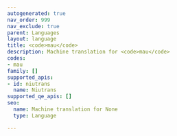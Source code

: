 ```yaml
---
autogenerated: true
nav_order: 999
nav_exclude: true
parent: Languages
layout: language
title: <code>mau</code>
description: Machine translation for <code>mau</code>
codes:
- mau
family: []
supported_apis:
- id: niutrans
  name: Niutrans
supported_qe_apis: []
seo:
  name: Machine translation for None
  type: Language

---
```


